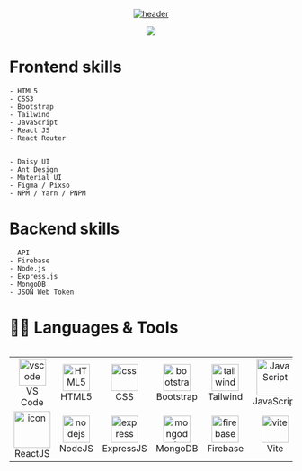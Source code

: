 


<p align="center">
  <a href="https://github.com/top2hightech">
    <img src="https://github.com/top2hightech/top2hightech/blob/main/header.png" alt="header" /></a>
</p>

<p align="center">
  <a href="https://github.com/DenverCoder1/readme-typing-svg">
    <img src="https://readme-typing-svg.demolab.com/?lines=Hi!%20I'm%20Zahid,%20a%20Web%20Application%20Developer.;Passionate%20about%20crafting%20quality%20projects.;Always%20learning%20trending%20technologies.&font=Fira%20Code&center=true&width=600&height=45&color=lean&vCenter=true&pause=1000&size=22" /></a>
</p>

<div>

  # Frontend skills
  
	- HTML5
	- CSS3
	- Bootstrap
	- Tailwind
	- JavaScript
	- React JS
	- React Router

 
	- Daisy UI
	- Ant Design
	- Material UI
	- Figma / Pixso
	- NPM / Yarn / PNPM

  # Backend skills
	- API
	- Firebase
	- Node.js
	- Express.js
	- MongoDB
	- JSON Web Token
</div>

#  🧑‍💻  Languages & Tools
<div style="display: flex; align-items: flex-start; align: center">
<table align="center">
  <tr>
   <td align="center"  width="96">
        <img src="https://skillicons.dev/icons?i=vscode" width="48" height="48" alt="vscode" />
      <br>VS Code
    </td>
   <td align="center"  width="96">
        <img src="https://skillicons.dev/icons?i=html" width="48" height="48" alt="HTML5" />
      <br>HTML5
    </td>
    <td align="center" width="96">
        <img src="https://skillicons.dev/icons?i=css" width="48" height="48" alt="css" />
      <br>CSS
    </td>
    <td align="center"  width="96">
        <img src="https://skillicons.dev/icons?i=bootstrap" width="48" height="48" alt="bootstrap" />
      <br>Bootstrap
    </td>
    <td align="center" width="96">
        <img src="https://skillicons.dev/icons?i=tailwind" width="48" height="48" alt="tailwind" />
      <br>Tailwind
    </td>
    <td align="center" width="96">
        <img src="https://techstack-generator.vercel.app/js-icon.svg" alt="JavaScript" width="65" height="65" />
      <br>JavaScript
    </td>
    <td align="center" width="96"> 
        <img src="https://user-images.githubusercontent.com/25181517/192108372-f71d70ac-7ae6-4c0d-8395-51d8870c2ef0.png" width="48" height="48" alt="Git" />
      <br>Git
    </td>
    <td align="center" width="96"> 
        <img src="https://skillicons.dev/icons?i=github" width="48" height="48" alt="Github" />
      <br>Github
    </td>
    <td align="center" width="96"> 
        <img src="https://skillicons.dev/icons?i=npm" width="48" height="48" alt="npm" />
      <br>NPM
    </td>
  </tr>
  <tr>
	  <td align="center" width="96">
        <img src="https://techstack-generator.vercel.app/react-icon.svg" alt="icon" width="65" height="65" />
      <br>ReactJS
    </td>
    <td align="center" width="96"> 
        <img src="https://skillicons.dev/icons?i=nodejs" width="48" height="48" alt="nodejs" />
      <br>NodeJS
    </td>
   <td align="center" width="96"> 
        <img src="https://skillicons.dev/icons?i=express" width="48" height="48" alt="express" />
      <br>ExpressJS
    </td>
    <td align="center" width="96"> 
        <img src="https://skillicons.dev/icons?i=mongodb" width="48" height="48" alt="mongodb" />
      <br>MongoDB
    </td>
   <td align="center" width="96"> 
        <img src="https://skillicons.dev/icons?i=firebase" width="48" height="48" alt="firebase" />
      <br>Firebase
    </td>
    <td align="center" width="96"> 
        <img src="https://skillicons.dev/icons?i=vite" width="48" height="48" alt="vite" />
      <br>Vite
    </td>
   <td align="center" width="96"> 
        <img src="https://skillicons.dev/icons?i=figma" width="48" height="48" alt="Figma" />
      <br>Figma
    </td>
   <td align="center" width="96"> 
        <img src="https://skillicons.dev/icons?i=materialui" width="48" height="48" alt="materialui" />
      <br>Material
    </td>
   <td align="center" width="96"> 
        <img src="https://i.ibb.co.com/QJds110/icon14.png" width="48" height="48" alt="jwt" />
      <br>JWT
    </td>
  </tr>
</table>
<br><br>

</div>
<br/>  
